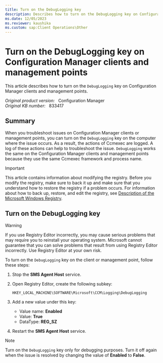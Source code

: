 ```yaml
---
title: Turn on the DebugLogging key
description: Describes how to turn on the DebugLogging key on Configuration Manager clients and management points.
ms.date: 12/05/2023
ms.reviewer: kaushika
ms.custom: sap:Client Operations\Other
---
```

# Turn on the DebugLogging key on Configuration Manager clients and management points

This article describes how to turn on the `DebugLogging` key on Configuration Manager clients and management points.

_Original product version:_ &nbsp; Configuration Manager  
_Original KB number:_ &nbsp; 833417

## Summary

When you troubleshoot issues on Configuration Manager clients or management points, you can turn on the `DebugLogging` key on the computer where the issue occurs. As a result, the actions of Ccmexec are logged. A log of these actions can help to troubleshoot the issue. `DebugLogging` works the same on the Configuration Manager clients and management points because they use the same Ccmexec framework and process name.

> [!IMPORTANT]
> This article contains information about modifying the registry. Before you modify the registry, make sure to back it up and make sure that you understand how to restore the registry if a problem occurs. For information about how to back up, restore, and edit the registry, see [Description of the Microsoft Windows Registry](https://support.microsoft.com/help/256986).

## Turn on the DebugLogging key

> [!WARNING]
> If you use Registry Editor incorrectly, you may cause serious problems that may require you to reinstall your operating system. Microsoft cannot guarantee that you can solve problems that result from using Registry Editor incorrectly. Use Registry Editor at your own risk.

To turn on the `DebugLogging` key on the client or management point, follow these steps:

1. Stop the **SMS Agent Host** service.
1. Open Registry Editor, create the following subkey:

   `HKEY_LOCAL_MACHINE\SOFTWARE\Microsoft\CCM\Logging\DebugLogging`

1. Add a new value under this key:
   - Value name: **Enabled**
   - Value: **True**
   - DataType: **REG_SZ**

1. Restart the **SMS Agent Host** service.

> [!NOTE]
> Turn on the `DebugLogging` key only for debugging purposes. Turn it off again when the issue is resolved by changing the value of **Enabled** to **False**.
